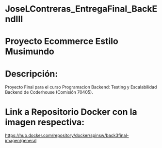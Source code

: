 # JoseLContreras_EntregaFinal_BackEndIII

# Proyecto Ecommerce Estilo Musimundo
# Descripción: 
Proyecto Final para el curso Programacion Backend: Testing y Escalabilidad Backend de Coderhouse (Comisión 70405).

# Link a Repositorio Docker con la imagen respectiva:
https://hub.docker.com/repository/docker/spinsw/back3final-imagen/general
